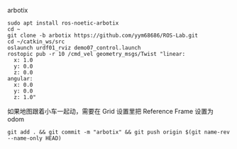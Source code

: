 arbotix

```
sudo apt install ros-noetic-arbotix
cd ~
git clone -b arbotix https://github.com/yym68686/ROS-Lab.git
cd ~/catkin_ws/src
oslaunch urdf01_rviz demo07_control.launch
rostopic pub -r 10 /cmd_vel geometry_msgs/Twist "linear:
  x: 1.0
  y: 0.0
  z: 0.0
angular:
  x: 0.0
  y: 0.0
  z: 1.0"
```

如果地图跟着小车一起动，需要在 Grid 设置里把 Reference Frame 设置为 odom

```
git add . && git commit -m "arbotix" && git push origin $(git name-rev --name-only HEAD)
```
